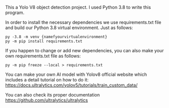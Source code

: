 This a Yolo V8 object detection project. I used Python 3.8 to write this program.

In order to install the necessary dependencies we use requirements.txt file and build our Python 3.8 virtual environment. 
Just as follows:

    py -3.8 -m venv {namefyourvirtualenvironment}
    py -m pip install requirements.txt

If you happen to change or add new dependencies, you can also make your own requirements.txt file as follows:

    py -m pip freeze --local > requirements.txt

You can make your own AI model with Yolov8 official website which includes a detail tutorial on how to do it:
    https://docs.ultralytics.com/yolov5/tutorials/train_custom_data/ 
    
You can also check its proper documentation https://github.com/ultralytics/ultralytics